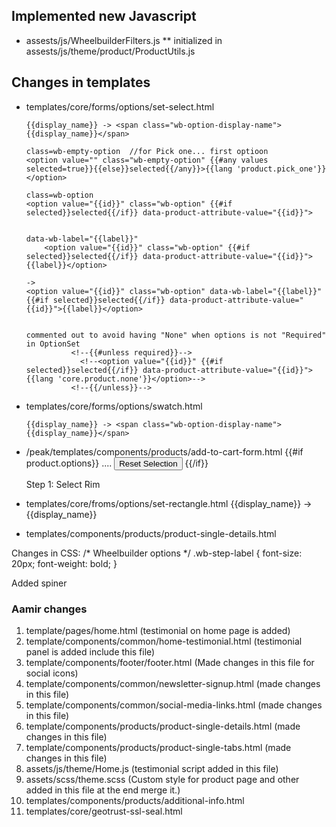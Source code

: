 ## Implemented new Javascript
* assests/js/WheelbuilderFilters.js
    ** initialized in assests/js/theme/product/ProductUtils.js


## Changes in templates
* templates/core/forms/options/set-select.html
    ```
    {{display_name}} -> <span class="wb-option-display-name">{{display_name}}</span>
    
    class=wb-empty-option  //for Pick one... first optioon
    <option value="" class="wb-empty-option" {{#any values selected=true}}{{else}}selected{{/any}}>{{lang 'product.pick_one'}}</option>

    class=wb-option
    <option value="{{id}}" class="wb-option" {{#if selected}}selected{{/if}} data-product-attribute-value="{{id}}">


    data-wb-label="{{label}}"
        <option value="{{id}}" class="wb-option" {{#if selected}}selected{{/if}} data-product-attribute-value="{{id}}">{{label}}</option>

    ->
    <option value="{{id}}" class="wb-option" data-wb-label="{{label}}" {{#if selected}}selected{{/if}} data-product-attribute-value="{{id}}">{{label}}</option>


    commented out to avoid having "None" when options is not "Required" in OptionSet
              <!--{{#unless required}}-->
                <!--<option value="{{id}}" {{#if selected}}selected{{/if}} data-product-attribute-value="{{id}}">{{lang 'core.product.none'}}</option>-->
              <!--{{/unless}}-->

    ```
* templates/core/forms/options/swatch.html
    ```
    {{display_name}} -> <span class="wb-option-display-name">{{display_name}}</span>
    ```


*  /peak/templates/components/products/add-to-cart-form.html
    {{#if product.options}}
    ....
         <button type="button" class="button button-secondary button-wide wb-reset-button">Reset Selection</button>
    {{/if}}

    <div class="wb-step-label"> Step 1: Select Rim </div>

* templates/core/froms/options/set-rectangle.html
        {{display_name}} -> <span class="wb-option-display-name">{{display_name}}</span>


* templates/components/products/product-single-details.html
    <div id="wb-load-spinner"></div>


Changes in CSS:
/* Wheelbuilder options */
.wb-step-label {
  font-size: 20px;
  font-weight: bold;
}

Added spiner

### Aamir changes
1. template/pages/home.html (testimonial on home page is added)
2. template/components/common/home-testimonial.html (testimonial panel is added include this file)
3. template/components/footer/footer.html (Made changes in this file for social icons)
4. template/components/common/newsletter-signup.html (made changes in this file)
5. template/components/common/social-media-links.html (made changes in this file)
6. template/components/products/product-single-details.html (made changes in this file)
7. template/components/products/product-single-tabs.html (made changes in this file)
8. assets/js/theme/Home.js (testimonial script added in this file)
9. assets/scss/theme.scss (Custom style for product page and other added in this file at the end merge it.)
10. templates/components/products/additional-info.html
11. templates/core/geotrust-ssl-seal.html
